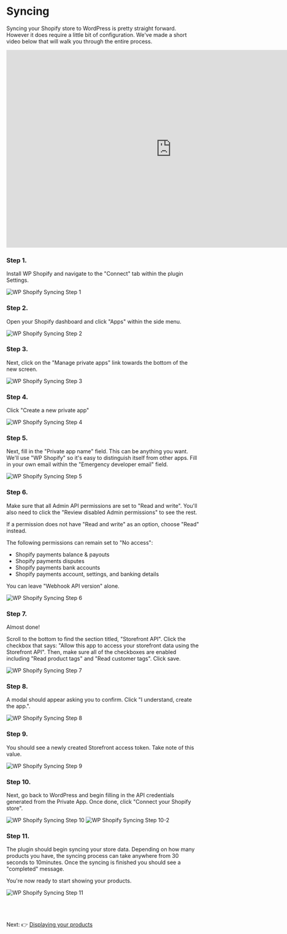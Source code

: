 # Syncing

Syncing your Shopify store to WordPress is pretty straight forward. However it does require a little bit of configuration. We've made a short video below that will walk you through the entire process.

<iframe width="860" height="515" src="https://www.youtube.com/embed/lYm6G35e8sI" frameborder="0" allow="accelerometer; autoplay; encrypted-media; gyroscope; picture-in-picture" allowfullscreen></iframe>

### Step 1.

Install WP Shopify and navigate to the "Connect" tab within the plugin Settings.

![WP Shopify Syncing Step 1](http://localhost:4000/assets/syncing-step1.png)

### Step 2.

Open your Shopify dashboard and click "Apps" within the side menu.

![WP Shopify Syncing Step 2](http://localhost:4000/assets/syncing-step2.png)

### Step 3.

Next, click on the "Manage private apps" link towards the bottom of the new screen.

![WP Shopify Syncing Step 3](http://localhost:4000/assets/syncing-step3.png)

### Step 4.

Click "Create a new private app"

![WP Shopify Syncing Step 4](http://localhost:4000/assets/syncing-step4.png)

### Step 5.

Next, fill in the "Private app name" field. This can be anything you want. We'll use "WP Shopify" so it's easy to distinguish itself from other apps. Fill in your own email within the "Emergency developer email" field.

![WP Shopify Syncing Step 5](http://localhost:4000/assets/syncing-step5.png)

### Step 6.

Make sure that all Admin API permissions are set to "Read and write". You'll also need to click the "Review disabled Admin permissions" to see the rest.

If a permission does not have "Read and write" as an option, choose "Read" instead.

The following permissions can remain set to "No access":

-  Shopify payments balance & payouts
-  Shopify payments disputes
-  Shopify payments bank accounts
-  Shopify payments account, settings, and banking details

You can leave "Webhook API version" alone.

![WP Shopify Syncing Step 6](http://localhost:4000/assets/syncing-step6.png)

### Step 7.

Almost done!

Scroll to the bottom to find the section titled, "Storefront API". Click the checkbox that says: "Allow this app to access your storefront data using the Storefront API". Then, make sure all of the checkboxes are enabled including "Read product tags" and "Read customer tags". Click save.

![WP Shopify Syncing Step 7](http://localhost:4000/assets/syncing-step7.png)

### Step 8.

A modal should appear asking you to confirm. Click "I understand, create the app.".

![WP Shopify Syncing Step 8](http://localhost:4000/assets/syncing-step8.png)

### Step 9.

You should see a newly created Storefront access token. Take note of this value.

![WP Shopify Syncing Step 9](http://localhost:4000/assets/syncing-step9.png)

### Step 10.

Next, go back to WordPress and begin filling in the API credentials generated from the Private App. Once done, click "Connect your Shopify store".

![WP Shopify Syncing Step 10](http://localhost:4000/assets/syncing-step10.png)
![WP Shopify Syncing Step 10-2](http://localhost:4000/assets/syncing-step10-2.png)

### Step 11.

The plugin should begin syncing your store data. Depending on how many products you have, the syncing process can take anywhere from 30 seconds to 10minutes. Once the syncing is finished you should see a "completed" message.

You're now ready to start showing your products.

![WP Shopify Syncing Step 11](http://localhost:4000/assets/syncing-step11.png)

<br><br><br>
Next: :point_right: [Displaying your products](getting-started/displaying)
